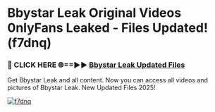 # Bbystar Leak Original Videos 0nlyFans Leaked - Files Updated! (f7dnq)

<h3>🔴 CLICK HERE 🌐==►► <a href="https://tinyurl.com/2jnfzry5" rel="nofollow">Bbystar Leak Updated Files</a></h3>

Get Bbystar Leak and all content. Now you can access all videos and pictures of Bbystar Leak. New Updated Files 2025!

[![f7dnq](https://i.imgur.com/GyGTBgg.gif)](https://tinyurl.com/2jnfzry5)
